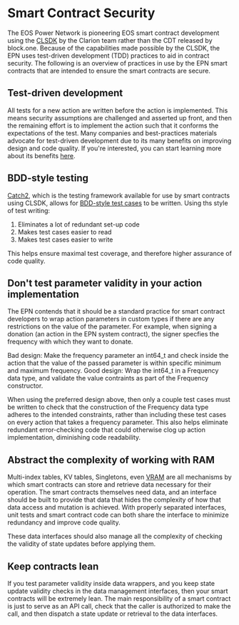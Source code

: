 # Smart Contract Security
The EOS Power Network is pioneering EOS smart contract development using the [CLSDK](https://eoscommunity.github.io/clsdk-docs/book/index.html) by the Clarion team rather than the CDT released by block.one. Because of the capabilities made possible by the CLSDK, the EPN uses test-driven development (TDD) practices to aid in contract security. The following is an overview of practices in use by the EPN smart contracts that are intended to ensure the smart contracts are secure.

## Test-driven development
All tests for a new action are written before the action is implemented. This means security assumptions are challenged and asserted up front, and then the remaining effort is to implement the action such that it conforms the expectations of the test. Many companies and best-practices materials advocate for test-driven development due to its many benefits on improving design and code quality. If you're interested, you can start learning more about its benefits [here](https://www.codica.com/blog/test-driven-development-benefits/).

## BDD-style testing
[Catch2](https://github.com/catchorg/Catch2), which is the testing framework available for use by smart contracts using CLSDK, allows for [BDD-style test cases](https://github.com/catchorg/Catch2/blob/devel/docs/test-cases-and-sections.md#bdd-style-test-cases) to be written. Using ths style of test writing:
1. Eliminates a lot of redundant set-up code
2. Makes test cases easier to read
3. Makes test cases easier to write

This helps ensure maximal test coverage, and therefore higher assurance of code quality.

## Don't test parameter validity in your action implementation
The EPN contends that it should be a standard practice for smart contract developers to wrap action parameters in custom types if there are any restrictions on the value of the parameter. For example, when signing a donation (an action in the EPN system contract), the signer specfies the frequency with which they want to donate.

Bad design: Make the frequency parameter an int64_t and check inside the action that the value of the passed parameter is within specific minimum and maximum frequency.
Good design: Wrap the int64_t in a Frequency data type, and validate the value contraints as part of the Frequency constructor.

When using the preferred design above, then only a couple test cases must be written to check that the construction of the Frequency data type adheres to the intended constraints, rather than including these test cases on every action that takes a frequency parameter. This also helps eliminate redundant error-checking code that could otherwise clog up action implementation, diminishing code readability.

## Abstract the complexity of working with RAM
Multi-index tables, KV tables, Singletons, even [VRAM](https://liquidapps.io/vram) are all mechanisms by which smart contracts can store and retrieve data necessary for their operation. The smart contracts themselves need data, and an interface should be built to provide that data that hides the complexity of how that data access and mutation is achieved. With  properly separated interfaces, unit tests and smart contract code can both share the interface to minimize redundancy and improve code quality.

These data interfaces should also manage all the complexity of checking the validity of state updates before applying them.

## Keep contracts lean
If you test parameter validity inside data wrappers, and you keep state update validity checks in the data management interfaces, then your smart contracts will be extremely lean. The main responsibility of a smart contract is just to serve as an API call, check that the caller is authorized to make the call, and then dispatch a state update or retrieval to the data interfaces.
